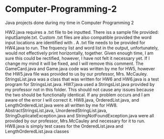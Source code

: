 # Computer-Programming-2
Java projects done during my time in Computer Programming 2

HW2.java requires a .txt file to be inputted. There iss a sample file provided: inputSample.txt. Custom .txt files are also compatible provided the word input locations are identified with <these-brackets>.
A .txt file needs to be provided for HW4.java to run.  The frquency list and word list in the output, unfortunately, would not effectively print horizontally, together. Given enough time, I am sure this could be rectified, however, I have not felt it necessary yet.  If I change my mind it will be fixed, and I will remove this comment.
The GameCard.java and Game.java code was written by me for HW5, however the HW5.java file was provided to us by our professor, Mrs. McCauley.
StringsList.java was a class that was written for HW6 and HW6.java is a test program for StringsList.java.
HW7.java used a StringsList.java provided by my professor not in this folder.  This should not cause any issues because the two should be functionally identical. If any problem occurs and I am aware of the error I will correct it.
HW8.java, OrderedList.java, and LengthOrderedList.java were all written by me for HW8. AbstractStringsList.java, UnorderedStringList.java, StringDuplicateException.java and StringNotFoundException.java were all provided by our professor, Mrs.McCauley and necessary for it to run.  HW8.java is simply test cases for the OrderedList.java and LengthOrderedList.java classes
